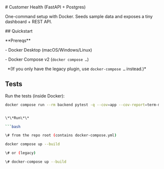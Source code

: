 \# Customer Health (FastAPI + Postgres)



One-command setup with Docker. Seeds sample data and exposes a tiny dashboard + REST API.



\## Quickstart



\*\*Prereqs\*\*

\- Docker Desktop (macOS/Windows/Linux)

\- Docker Compose v2 (`docker compose …`)

&nbsp; \*(If you only have the legacy plugin, use `docker-compose …` instead.)\*


## Tests

Run the tests (inside Docker):
```bash
docker compose run --rm backend pytest -q --cov=app --cov-report=term-missing -cov-fail-under=80


\*\*Run\*\*

```bash

\# from the repo root (contains docker-compose.yml)

docker compose up --build

\# or (legacy)

\# docker-compose up --build

